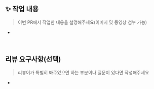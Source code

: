 ## ✨ 작업 내용

> 이번 PR에서 작업한 내용을 설명해주세요(이미지 및 동영상 첨부 가능)

-

<br> 

## 리뷰 요구사항(선택)

> 리뷰어가 특별히 봐주었으면 하는 부분이나 질문이 있다면 작성해주세요

- 
